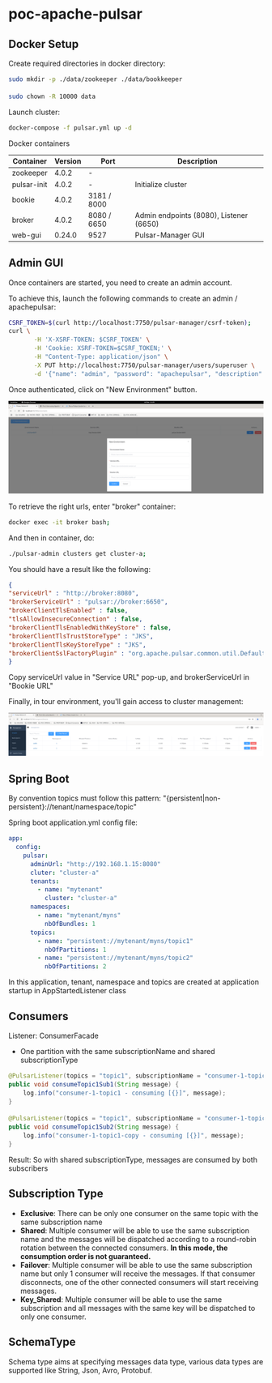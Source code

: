 # poc-apache-pulsar

## Docker Setup

Create required directories in docker directory:

```bash
sudo mkdir -p ./data/zookeeper ./data/bookkeeper

sudo chown -R 10000 data
```

Launch cluster:

```bash
docker-compose -f pulsar.yml up -d
```

Docker containers

| Container       | Version | Port        | Description                               |
|-----------------|---------|-------------|-------------------------------------------|
| zookeeper       | 4.0.2   | -           |                                           |
| pulsar-init     | 4.0.2   | -           | Initialize cluster                        |
| bookie          | 4.0.2   | 3181 / 8000 |                                           |
| broker          | 4.0.2   | 8080 / 6650 | Admin endpoints (8080), Listener (6650)   |
| web-gui         | 0.24.0  | 9527        | Pulsar-Manager GUI                        | 


## Admin GUI

Once containers are started, you need to create an admin account.

To achieve this, launch the following commands to create an admin / apachepulsar:

```bash
CSRF_TOKEN=$(curl http://localhost:7750/pulsar-manager/csrf-token);
curl \
       -H 'X-XSRF-TOKEN: $CSRF_TOKEN' \
       -H 'Cookie: XSRF-TOKEN=$CSRF_TOKEN;' \
       -H "Content-Type: application/json" \
       -X PUT http://localhost:7750/pulsar-manager/users/superuser \
       -d '{"name": "admin", "password": "apachepulsar", "description": "test", "email": "username@test.org"}';
```

Once authenticated, click on "New Environment" button.

![](images/pulsar_new_env.png)

To retrieve the right urls, enter "broker" container:

```bash
docker exec -it broker bash;
```

And then in container, do:

```bash
./pulsar-admin clusters get cluster-a;
```

You should have a result like the following:

```json
{
"serviceUrl" : "http://broker:8080",
"brokerServiceUrl" : "pulsar://broker:6650",
"brokerClientTlsEnabled" : false,
"tlsAllowInsecureConnection" : false,
"brokerClientTlsEnabledWithKeyStore" : false,
"brokerClientTlsTrustStoreType" : "JKS",
"brokerClientTlsKeyStoreType" : "JKS",
"brokerClientSslFactoryPlugin" : "org.apache.pulsar.common.util.DefaultPulsarSslFactory"
}
```

Copy serviceUrl value in "Service URL" pop-up, and brokerServiceUrl in "Bookie URL"

Finally, in tour environment, you'll gain access to cluster management:

![](images/pulsar_management.png)

## Spring Boot

By convention topics must follow this pattern: "{persistent|non-persistent}://tenant/namespace/topic"

Spring boot application.yml config file:

```yml
app:
  config:
    pulsar:
      adminUrl: "http://192.168.1.15:8080"
      cluter: "cluster-a"
      tenants:
        - name: "mytenant"
          cluster: "cluster-a"
      namespaces:
        - name: "mytenant/myns"
          nbOfBundles: 1
      topics:
        - name: "persistent://mytenant/myns/topic1"
          nbOfPartitions: 1
        - name: "persistent://mytenant/myns/topic2"
          nbOfPartitions: 2
```

In this application, tenant, namespace and topics are created at application startup in AppStartedListener class

## Consumers

Listener: ConsumerFacade

* One partition with the same subscriptionName and shared subscriptionType

```java
@PulsarListener(topics = "topic1", subscriptionName = "consumer-1-topic1", subscriptionType = SubscriptionType.Shared)
public void consumeTopic1Sub1(String message) {
    log.info("consumer-1-topic1 - consuming [{}]", message);
}

@PulsarListener(topics = "topic1", subscriptionName = "consumer-1-topic1", subscriptionType = SubscriptionType.Shared)
public void consumeTopic1Sub2(String message) {
    log.info("consumer-1-topic1-copy - consuming [{}]", message);
}
```

Result: So with shared subscriptionType, messages are consumed by both subscribers

## Subscription Type

* **Exclusive**: There can be only one consumer on the same topic with the same subscription name
* **Shared**: Multiple consumer will be able to use the same subscription name and the messages will be dispatched according to a round-robin rotation between the connected consumers. **In this mode, the consumption order is not guaranteed.**
* **Failover**: Multiple consumer will be able to use the same subscription name but only 1 consumer will receive the messages. If that consumer disconnects, one of the other connected consumers will start receiving messages.
* **Key_Shared**: Multiple consumer will be able to use the same subscription and all messages with the same key will be dispatched to only one consumer.

## SchemaType

Schema type aims at specifying messages data type, various data types are supported like String, Json, Avro, Protobuf.
